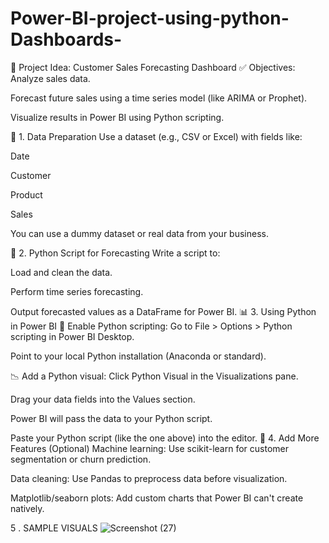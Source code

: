 # Power-BI-project-using-python-Dashboards-
🔧 Project Idea: Customer Sales Forecasting Dashboard
✅ Objectives:
Analyze sales data.

Forecast future sales using a time series model (like ARIMA or Prophet).

Visualize results in Power BI using Python scripting.

📁 1. Data Preparation
Use a dataset (e.g., CSV or Excel) with fields like:

Date

Customer

Product

Sales

You can use a dummy dataset or real data from your business.

🐍 2. Python Script for Forecasting
Write a script to:

Load and clean the data.

Perform time series forecasting.

Output forecasted values as a DataFrame for Power BI.
📊 3. Using Python in Power BI
🧩 Enable Python scripting:
Go to File > Options > Python scripting in Power BI Desktop.

Point to your local Python installation (Anaconda or standard).

📉 Add a Python visual:
Click Python Visual in the Visualizations pane.

Drag your data fields into the Values section.

Power BI will pass the data to your Python script.

Paste your Python script (like the one above) into the editor.
🧠 4. Add More Features (Optional)
Machine learning: Use scikit-learn for customer segmentation or churn prediction.

Data cleaning: Use Pandas to preprocess data before visualization.

Matplotlib/seaborn plots: Add custom charts that Power BI can't create natively.


5 . SAMPLE VISUALS 
![Screenshot (27)](https://github.com/user-attachments/assets/73970cf7-6ded-469a-9083-63b21a60f08f)

